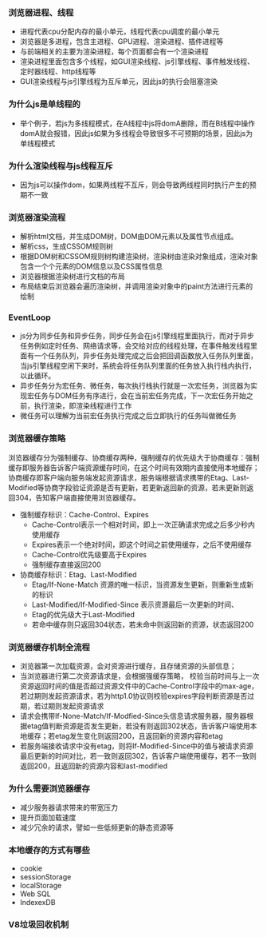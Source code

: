 ### 浏览器进程、线程
- 进程代表cpu分配内存的最小单元，线程代表cpu调度的最小单元
- 浏览器是多进程，包含主进程、GPU进程、渲染进程、插件进程等
- 与前端相关的主要为渲染进程，每个页面都会有一个渲染进程
- 渲染进程里面包含多个线程，如GUI渲染线程、js引擎线程、事件触发线程、定时器线程、http线程等
- GUI渲染线程与js引擎线程为互斥单元，因此js的执行会阻塞渲染

### 为什么js是单线程的
- 举个例子，若js为多线程模式，在A线程中js将domA删除，而在B线程中操作domA就会报错，因此js如果为多线程会导致很多不可预期的场景，因此js为单线程模式

### 为什么渲染线程与js线程互斥
- 因为js可以操作dom，如果两线程不互斥，则会导致两线程同时执行产生的预期不一致

### 浏览器渲染流程
- 解析html文档，并生成DOM树，DOM由DOM元素以及属性节点组成。
- 解析css，生成CSSOM规则树
- 根据DOM树和CSSOM规则树构建渲染树，渲染树由渲染对象组成，渲染对象包含一个个元素的DOM信息以及CSS属性信息
- 浏览器根据渲染树进行文档的布局
- 布局结束后浏览器会遍历渲染树，并调用渲染对象中的paint方法进行元素的绘制

### EventLoop
- js分为同步任务和异步任务，同步任务会在js引擎线程里面执行，而对于异步任务例如定时任务、网络请求等，会交给对应的线程处理，在事件触发线程里面有一个任务队列，异步任务处理完成之后会把回调函数放入任务队列里面，当js引擎线程空闲下来时，系统会将任务队列里面的任务放入执行栈内执行，以此循环。
- 异步任务分为宏任务、微任务，每次执行栈执行就是一次宏任务，浏览器为实现宏任务与DOM任务有序进行，会在当前宏任务完成，下一次宏任务开始之前，执行渲染，即渲染线程进行工作
- 微任务可以理解为当前宏任务执行完成之后立即执行的任务叫做微任务

### 浏览器缓存策略
浏览器缓存分为强制缓存、协商缓存两种，强制缓存的优先级大于协商缓存：强制缓存即服务器告诉客户端资源缓存时间，在这个时间有效期内直接使用本地缓存；协商缓存即客户端向服务端发起资源请求，服务端根据请求携带的Etag、Last-Modified等协商字段验证资源是否有更新，若更新返回新的资源，若未更新则返回304，告知客户端直接使用浏览器缓存。
- 强制缓存标识：Cache-Control、Expires
    - Cache-Control表示一个相对时间，即上一次正确请求完成之后多少秒内使用缓存
    - Expires表示一个绝对时间，即这个时间之前使用缓存，之后不使用缓存
    - Cache-Control优先级要高于Expires
    - 强制缓存直接返回200
- 协商缓存标识：Etag、Last-Modified
    - Etag/If-None-Match 资源的唯一标识，当资源发生更新，则重新生成新的标识
    - Last-Modified/If-Modified-Since 表示资源最后一次更新的时间、
    - Etag的优先级大于Last-Modified
    - 若命中缓存则只返回304状态，若未命中则返回新的资源，状态返回200

### 浏览器缓存机制全流程
- 浏览器第一次加载资源，会对资源进行缓存，且存储资源的头部信息；
- 当浏览器进行第二次资源请求是，会根据强缓存策略， 校验当前时间与上一次资源返回时间的值是否超过资源文件中的Cache-Control字段中的max-age，若过期则发起资源请求，若为http1.0协议则校验expires字段判断资源是否过期，若过期则发起资源请求
- 请求会携带If-None-Match/If-Modfied-Since头信息请求服务器，服务器根据etag值判断资源是否发生更新，若没有则返回302状态，告诉客户端使用本地缓存；若etag发生变化则返回200，且返回新的资源内容和etag
- 若服务端接收请求中没有etag，则将If-Modified-Since中的值与被请求资源最后更新的时间对比，若一致则返回302，告诉客户端使用缓存，若不一致则返回200，且返回新的资源内容和last-modified

### 为什么需要浏览器缓存
- 减少服务器请求带来的带宽压力
- 提升页面加载速度
- 减少冗余的请求，譬如一些低频更新的静态资源等

### 本地缓存的方式有哪些
- cookie
- sessionStorage
- localStorage
- Web SQL
- IndexexDB

### V8垃圾回收机制
